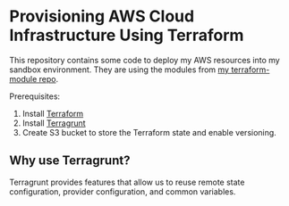 # Provisioning AWS Cloud Infrastructure Using Terraform

This repository contains some code to deploy my AWS resources into my sandbox environment. They are using the modules from [my terraform-module repo](https://github.com/Lsuwito/terraform-module).

Prerequisites:
1. Install [Terraform](https://learn.hashicorp.com/tutorials/terraform/install-cli#install-terraform) 
2. Install [Terragrunt](https://terragrunt.gruntwork.io/docs/getting-started/install)
3. Create S3 bucket to store the Terraform state and enable versioning.


## Why use Terragrunt?
Terragrunt provides features that allow us to reuse remote state configuration, provider configuration, and common variables.



